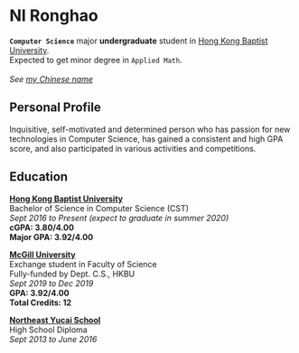 # NI Ronghao 
**`Computer Science`** major **undergraduate** student in [Hong Kong Baptist University](https://www.hkbu.edu.hk/).<br>
Expected to get minor degree in `Applied Math`.<br>
<br>*See [my Chinese name](chn_name)*

## Personal Profile
Inquisitive, self-motivated and determined person who has passion for new technologies in Computer Science, has gained a consistent and high GPA score, and also participated in various activities and competitions.

## Education
**[Hong Kong Baptist University](https://www.hkbu.edu.hk/)**<br>
Bachelor of Science in Computer Science (CST)<br>
*Sept 2016 to Present (expect to graduate in summer 2020)*<br>
**cGPA:      3.80/4.00**<br>
**Major GPA: 3.92/4.00**<br>

**[McGill University](https://mcgill.ca/)**<br>
Exchange student in Faculty of Science<br>
Fully-funded by Dept. C.S., HKBU<br>
*Sept 2019 to Dec 2019*<br>
**GPA:      3.92/4.00**<br>
**Total Credits:   12**<br>

**[Northeast Yucai School](http://www.neyc.cn/)**<br>
High School Diploma<br>
*Sept 2013 to June 2016*<br>
